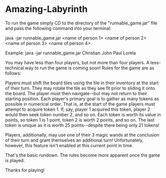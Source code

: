 # Amazing-Labyrinth
To run the game simply CD to the directory of the "runnable_game.jar" file and pass the following command into your terminal:

java -jar runnable_game.jar <name of person 1> <name of person 2> <name of person 3> <name of person 4>

Example: java -jar runnable_game.jar Christian John Paul Lorela

You may have less than four players, but not more than four players. A less-technical way to run the game is coming soon!
Rules for the game are as follows:

Players must shift the board tiles using the tile in their inventory at the start of their turn. They may rotate the tile as they see fit
prior to sliding it onto the board. The player must then navigate--but may not return to their starting position. Each player's primary goal is to 
gather as many tokens as possible in numerical order. That is, at the start of the game players must attempt to acquire token 1. If, say, player 1 
acquired this token, player 2 would then seek token number 2, and so on. Each token is worth its value in points, so token 1 is 1 point, token 2 is worth 2 points, and so on. The last token is unique as it is worth 25 points--despite there being only 21 tokens!

Players, additionally, may use one of their 3 magic wands at the conclusion of their turn and grant themselves an additional turn! 
Unfortunately, however, this feature isn't enabled at this current point in time.

That's the basic rundown. The rules become more apparent once the game is played.

Thanks for playing! 
